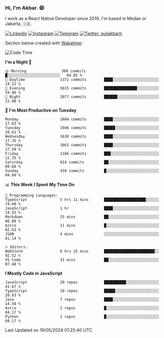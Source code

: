 ### Hi,  I'm Akbar. 😄

I work as a React Native Developer since 2019. I'm based in Medan or Jakarta, :indonesia:. 

<!-- 🔭 Take a look at my [LinkedIn](https://www.linkedin.com/in/aulia-akbar-harahap/) profile. -->

<!-- For now I still don't have a repository to be proud of, but I'm working on it. -->

[![Linkedin](https://img.shields.io/badge/-Aulia%20Akbar%20Harahap-blue?style=flat-square&labelColor=gray&logo=Linkedin&logoColor=white&link=https://www.linkedin.com/in/aulia-akbar-harahap)](https://www.linkedin.com/in/aulia-akbar-harahap)
[![Instagram](https://img.shields.io/badge/-@auliakbarh-orange?style=flat-square&labelColor=gray&logo=Instagram&logoColor=white&link=https://www.instagram.com/auliakbarh)](https://www.instagram.com/auliakbarh)
[![Telegram](https://img.shields.io/badge/-auliakbarh-informational?style=flat-square&labelColor=gray&logo=telegram&logoColor=white&link=https://t.me/auliakbarh)](https://t.me/auliakbarh)
[![Twitter: auliakbarh](https://img.shields.io/twitter/follow/auliakbarh?style=social)](https://twitter.com/auliakbarh)

Section below created with [Wakatime](https://wakatime.com/):
<!--START_SECTION:waka-->
![Code Time](http://img.shields.io/badge/Code%20Time-55%20hrs-blue)

**I'm a Night 🦉** 

```text
🌞 Morning                380 commits         █░░░░░░░░░░░░░░░░░░░░░░░░   04.02 % 
🌆 Daytime                1371 commits        ████░░░░░░░░░░░░░░░░░░░░░   14.52 % 
🌃 Evening                5615 commits        ███████████████░░░░░░░░░░   59.46 % 
🌙 Night                  2077 commits        ██████░░░░░░░░░░░░░░░░░░░   22.00 % 
```
📅 **I'm Most Productive on Tuesday** 

```text
Monday                   1684 commits        ████░░░░░░░░░░░░░░░░░░░░░   17.83 % 
Tuesday                  1946 commits        █████░░░░░░░░░░░░░░░░░░░░   20.61 % 
Wednesday                1638 commits        ████░░░░░░░░░░░░░░░░░░░░░   17.35 % 
Thursday                 1661 commits        ████░░░░░░░░░░░░░░░░░░░░░   17.59 % 
Friday                   1166 commits        ███░░░░░░░░░░░░░░░░░░░░░░   12.35 % 
Saturday                 914 commits         ██░░░░░░░░░░░░░░░░░░░░░░░   09.68 % 
Sunday                   434 commits         █░░░░░░░░░░░░░░░░░░░░░░░░   04.60 % 
```


📊 **This Week I Spent My Time On** 

```text
💬 Programming Languages: 
TypeScript               5 hrs 11 mins       ███████████████████░░░░░░   74.60 % 
JavaScript               1 hr                ████░░░░░░░░░░░░░░░░░░░░░   14.55 % 
Markdown                 25 mins             ██░░░░░░░░░░░░░░░░░░░░░░░   06.09 % 
Astro                    11 mins             █░░░░░░░░░░░░░░░░░░░░░░░░   02.83 % 
JSON                     4 mins              ░░░░░░░░░░░░░░░░░░░░░░░░░   01.14 % 

🔥 Editors: 
WebStorm                 6 hrs 25 mins       ███████████████████████░░   92.52 % 
VS Code                  31 mins             ██░░░░░░░░░░░░░░░░░░░░░░░   07.48 % 
```

**I Mostly Code in JavaScript** 

```text
JavaScript               20 repos            ██████████░░░░░░░░░░░░░░░   41.67 % 
TypeScript               10 repos            █████░░░░░░░░░░░░░░░░░░░░   20.83 % 
Java                     7 repos             ████░░░░░░░░░░░░░░░░░░░░░   14.58 % 
Astro                    2 repos             █░░░░░░░░░░░░░░░░░░░░░░░░   04.17 % 
Python                   2 repos             █░░░░░░░░░░░░░░░░░░░░░░░░   04.17 % 
```




 Last Updated on 19/05/2024 01:25:40 UTC
<!--END_SECTION:waka-->


<!--
**auliakbarh/auliakbarh** is a ✨ _special_ ✨ repository because its `README.md` (this file) appears on your GitHub profile.

Here are some ideas to get you started:

- 🔭 I’m currently working on ...
- 🌱 I’m currently learning ...
- 👯 I’m looking to collaborate on ...
- 🤔 I’m looking for help with ...
- 💬 Ask me about ...
- 📫 How to reach me: ...
- 😄 Pronouns: ...
- ⚡ Fun fact: ...
-->
